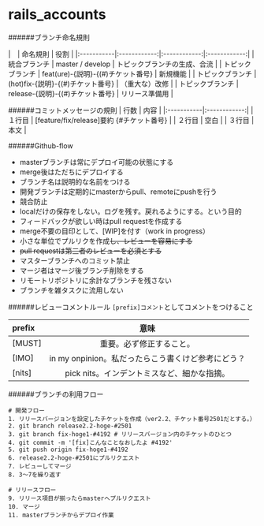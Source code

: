 # rails_accounts

######ブランチ命名規則

|　| 命名規則 | 役割 |
|:-----------|:------------:|:------------:|:------------:|
| 統合ブランチ | master / develop | トピックブランチの生成、合流 |
| トピックブランチ | feat(ure)-{説明}-{(#)チケット番号} | 新規機能 |
| トピックブランチ | (hot)fix-{説明}-{(#)チケット番号} | （重大な）改修 |
| トピックブランチ | release-{説明}-{(#)チケット番号} | リリース準備用 |


######コミットメッセージの規則
| 行数 | 内容 |
|:-----------|:------------:|
| １行目 | [feature/fix/release]要約 {#チケット番号} |
| ２行目 | 空白 |
| ３行目 | 本文 |


######Github-flow

+ masterブランチは常にデプロイ可能の状態にする
+ merge後はただちにデプロイする
+ ブランチ名は説明的な名前をつける
+ 開発ブランチは定期的にmasterからpull、remoteにpushを行う
 + 競合防止
 + localだけの保存をしない。ログを残す。戻れるようにする。という目的
+ フィードバックが欲しい時はpull requestを作成する
 + merge不要の目印として、[WIP]を付す（work in progress）
 + 小さな単位でプルリクを作成~~し、レビューを容易にする~~
+ ~~pull requestは第三者のレビューを必須とする~~
+ マスターブランチへのコミット禁止
+ マージ者はマージ後ブランチ削除をする
 + リモートリポジトリに余計なブランチを残さない
 + ブランチを雑タスクに流用しない


######レビューコメントルール
`[prefix]コメント`としてコメントをつけること

| prefix | 意味 |
|:-----------|:------------:|
| [MUST] | 重要。必ず修正すること。 |
| [IMO] | in my onpinion。私だったらこう書くけど参考にどう？ |
| [nits] | pick nits。インデントミスなど、細かな指摘。 |


######ブランチの利用フロー
```
# 開発フロー
1. リリースバージョンを設定したチケットを作成（ver2.2、チケット番号2501だとする。）
2. git branch release2.2-hoge-#2501
3. git branch fix-hoge1-#4192 # リリースバージョン内のチケットのひとつ
4. git commit -m '[fix]こんなことなおしたよ #4192'
5. git push origin fix-hoge1-#4192
6. release2.2-hoge-#2501にプルリクエスト
7. レビューしてマージ
8. 3〜7を繰り返す

# リリースフロー
9. リリース項目が揃ったらmasterへプルリクエスト
10. マージ
11. masterブランチからデプロイ作業
```
